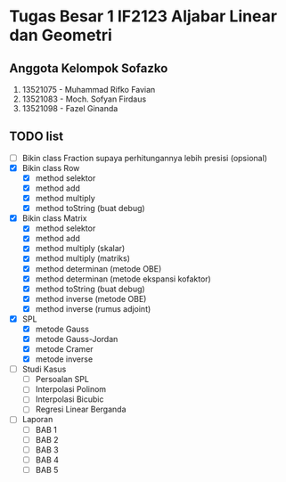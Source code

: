 # Tugas Besar 1 IF2123 Aljabar Linear dan Geometri

## Anggota Kelompok Sofazko
1. 13521075 - Muhammad Rifko Favian
2. 13521083 - Moch. Sofyan Firdaus
3. 13521098 - Fazel Ginanda

## TODO list
- [ ] Bikin class Fraction supaya perhitungannya lebih presisi (opsional)
- [x] Bikin class Row
  - [x] method selektor
  - [x] method add
  - [x] method multiply
  - [x] method toString (buat debug)
- [x] Bikin class Matrix
  - [x] method selektor
  - [x] method add
  - [x] method multiply (skalar)
  - [x] method multiply (matriks)
  - [x] method determinan (metode OBE)
  - [x] method determinan (metode ekspansi kofaktor)
  - [x] method toString (buat debug)
  - [x] method inverse (metode OBE)
  - [x] method inverse (rumus adjoint)
- [x] SPL
  - [x] metode Gauss
  - [x] metode Gauss-Jordan
  - [x] metode Cramer
  - [x] metode inverse
- [ ] Studi Kasus
  - [ ] Persoalan SPL
  - [ ] Interpolasi Polinom
  - [ ] Interpolasi Bicubic
  - [ ] Regresi Linear Berganda
- [ ] Laporan
  - [ ] BAB 1
  - [ ] BAB 2
  - [ ] BAB 3
  - [ ] BAB 4
  - [ ] BAB 5

